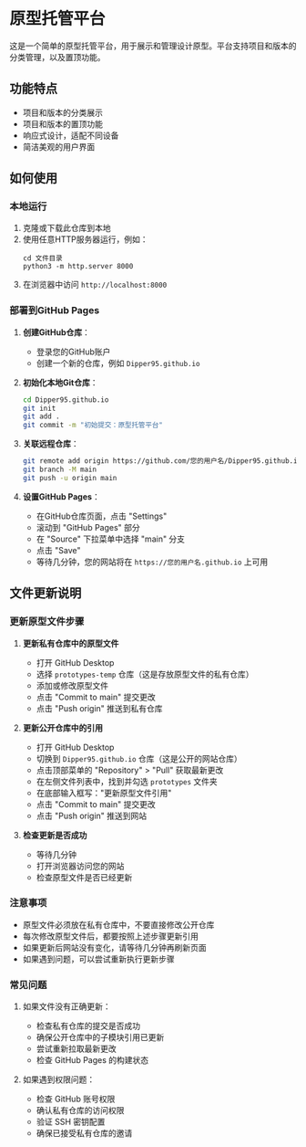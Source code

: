 # 原型托管平台

这是一个简单的原型托管平台，用于展示和管理设计原型。平台支持项目和版本的分类管理，以及置顶功能。

## 功能特点

- 项目和版本的分类展示
- 项目和版本的置顶功能
- 响应式设计，适配不同设备
- 简洁美观的用户界面

## 如何使用

### 本地运行

1. 克隆或下载此仓库到本地
2. 使用任意HTTP服务器运行，例如：
   ```
   cd 文件目录
   python3 -m http.server 8000
   ```
3. 在浏览器中访问 `http://localhost:8000`

### 部署到GitHub Pages

1. **创建GitHub仓库**：
   - 登录您的GitHub账户
   - 创建一个新的仓库，例如 `Dipper95.github.io`

2. **初始化本地Git仓库**：
   ```bash
   cd Dipper95.github.io
   git init
   git add .
   git commit -m "初始提交：原型托管平台"
   ```

3. **关联远程仓库**：
   ```bash
   git remote add origin https://github.com/您的用户名/Dipper95.github.io.git
   git branch -M main
   git push -u origin main
   ```

4. **设置GitHub Pages**：
   - 在GitHub仓库页面，点击 "Settings"
   - 滚动到 "GitHub Pages" 部分
   - 在 "Source" 下拉菜单中选择 "main" 分支
   - 点击 "Save"
   - 等待几分钟，您的网站将在 `https://您的用户名.github.io` 上可用

## 文件更新说明

### 更新原型文件步骤

1. **更新私有仓库中的原型文件**
   - 打开 GitHub Desktop
   - 选择 `prototypes-temp` 仓库（这是存放原型文件的私有仓库）
   - 添加或修改原型文件
   - 点击 "Commit to main" 提交更改
   - 点击 "Push origin" 推送到私有仓库

2. **更新公开仓库中的引用**
   - 打开 GitHub Desktop
   - 切换到 `Dipper95.github.io` 仓库（这是公开的网站仓库）
   - 点击顶部菜单的 "Repository" > "Pull" 获取最新更改
   - 在左侧文件列表中，找到并勾选 `prototypes` 文件夹
   - 在底部输入框写："更新原型文件引用"
   - 点击 "Commit to main" 提交更改
   - 点击 "Push origin" 推送到网站

3. **检查更新是否成功**
   - 等待几分钟
   - 打开浏览器访问您的网站
   - 检查原型文件是否已经更新

### 注意事项
- 原型文件必须放在私有仓库中，不要直接修改公开仓库
- 每次修改原型文件后，都要按照上述步骤更新引用
- 如果更新后网站没有变化，请等待几分钟再刷新页面
- 如果遇到问题，可以尝试重新执行更新步骤

### 常见问题
1. 如果文件没有正确更新：
   - 检查私有仓库的提交是否成功
   - 确保公开仓库中的子模块引用已更新
   - 尝试重新拉取最新更改
   - 检查 GitHub Pages 的构建状态

2. 如果遇到权限问题：
   - 检查 GitHub 账号权限
   - 确认私有仓库的访问权限
   - 验证 SSH 密钥配置
   - 确保已接受私有仓库的邀请 